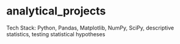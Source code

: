 # analytical_projects
Tech Stack: Python, Pandas, Matplotlib, NumPy, SciPy, descriptive statistics, testing statistical hypotheses
